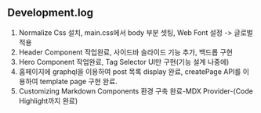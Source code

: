 ## Development.log

1. Normalize Css 설치, main.css에서 body 부분 셋팅, Web Font 설정 -> 글로벌 적용
2. Header Component 작업완료, 사이드바 슬라이드 기능 추가, 백드롭 구현
3. Hero Component 작업완료, Tag Selector UI만 구현(기능 설계 나중에)
4. 홈페이지에 graphql을 이용하여 post 목록 display 완료, createPage API를 이용하여 template page 구현 완료.
5. Customizing Markdown Components 환경 구축 완료-MDX Provider-(Code Highlight까지 완료)
